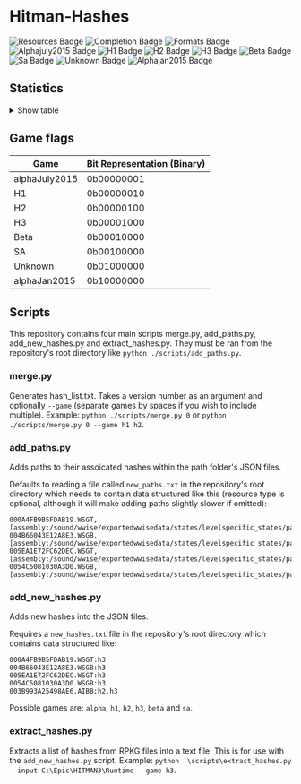 # Hitman-Hashes
<!-- BADGES_START -->
![Resources Badge](https://img.shields.io/badge/Total%20Resources-1,603,809-blue.svg)
![Completion Badge](https://img.shields.io/badge/Total%20Completion-90.39%25-green.svg)
![Formats Badge](https://img.shields.io/badge/Formats%20completed-25/70-blue.svg)
![Alphajuly2015 Badge](https://img.shields.io/badge/Alphajuly2015%20Completion-100.00%25-green.svg)
![H1 Badge](https://img.shields.io/badge/H1%20Completion-87.91%25-yellow.svg)
![H2 Badge](https://img.shields.io/badge/H2%20Completion-99.60%25-green.svg)
![H3 Badge](https://img.shields.io/badge/H3%20Completion-99.74%25-green.svg)
![Beta Badge](https://img.shields.io/badge/Beta%20Completion-54.74%25-red.svg)
![Sa Badge](https://img.shields.io/badge/Sa%20Completion-99.46%25-green.svg)
![Unknown Badge](https://img.shields.io/badge/Unknown%20Completion-77.06%25-yellow.svg)
![Alphajan2015 Badge](https://img.shields.io/badge/Alphajan2015%20Completion-88.85%25-yellow.svg)
<!-- BADGES_END -->
## Statistics
<details>
<summary>Show table</summary>

<!-- STATISTICS_TABLE_START -->
|File Type|Total Resources|Correct Paths|Correct Percentage|Hints|Hint Percentage|
|---------|---------------|-------------|------------------|-----|---------------|
|AIBB     |1              |1            |100.00%           |0    |0.00%          |
|AIBX     |1              |1            |100.00%           |0    |0.00%          |
|AIBZ     |5              |5            |100.00%           |0    |0.00%          |
|AIRG     |56             |56           |100.00%           |0    |0.00%          |
|ALOC     |27056          |26631        |98.43%            |0    |0.00%          |
|ASEB     |5912           |5858         |99.09%            |0    |0.00%          |
|ASET     |13765          |13522        |98.23%            |0    |0.00%          |
|ASVA     |285            |285          |100.00%           |0    |0.00%          |
|ATMD     |18269          |17381        |95.14%            |0    |0.00%          |
|BLOB     |1              |1            |100.00%           |0    |0.00%          |
|BMSK     |61             |60           |98.36%            |0    |0.00%          |
|BORG     |7337           |7018         |95.65%            |0    |0.00%          |
|BOXC     |42             |41           |97.62%            |0    |0.00%          |
|CBLU     |2783           |2783         |100.00%           |0    |0.00%          |
|CLNG     |4              |4            |100.00%           |0    |0.00%          |
|CPPT     |2783           |2783         |100.00%           |0    |0.00%          |
|CRMD     |60             |60           |100.00%           |0    |0.00%          |
|DITL     |4              |4            |100.00%           |0    |0.00%          |
|DLGE     |51419          |51261        |99.69%            |0    |0.00%          |
|DSWB     |5              |5            |100.00%           |0    |0.00%          |
|ECPB     |2880           |2868         |99.58%            |0    |0.00%          |
|ECPT     |2880           |2868         |99.58%            |0    |0.00%          |
|ENUM     |2              |2            |100.00%           |0    |0.00%          |
|ERES     |407            |406          |99.75%            |0    |0.00%          |
|FXAC     |4              |4            |100.00%           |0    |0.00%          |
|FXAS     |360516         |357383       |99.13%            |0    |0.00%          |
|GFXF     |43             |43           |100.00%           |0    |0.00%          |
|GFXI     |12529          |12260        |97.85%            |2    |0.02%          |
|GFXV     |332            |326          |98.19%            |0    |0.00%          |
|GIDX     |1              |1            |100.00%           |0    |0.00%          |
|HIKC     |2              |2            |100.00%           |0    |0.00%          |
|JSON     |3251           |3030         |93.20%            |19   |0.58%          |
|LINE     |33616          |32393        |96.36%            |0    |0.00%          |
|LOCM     |18             |16           |88.89%            |0    |0.00%          |
|LOCR     |10540          |7434         |70.53%            |0    |0.00%          |
|MATB     |5611           |5587         |99.57%            |0    |0.00%          |
|MATE     |1133           |1073         |94.70%            |0    |0.00%          |
|MATI     |19111          |19083        |99.85%            |25   |0.13%          |
|MATT     |5610           |5586         |99.57%            |0    |0.00%          |
|MJBA     |21073          |20136        |95.55%            |0    |0.00%          |
|MRTN     |2344           |2289         |97.65%            |0    |0.00%          |
|MRTR     |862            |842          |97.68%            |0    |0.00%          |
|NAVP     |84             |84           |100.00%           |0    |0.00%          |
|ORES     |9              |9            |100.00%           |0    |0.00%          |
|PREL     |147            |146          |99.32%            |0    |0.00%          |
|PRIM     |44601          |43149        |96.74%            |2    |0.00%          |
|REPO     |3              |2            |66.67%            |0    |0.00%          |
|RTLV     |147            |142          |96.60%            |3    |2.04%          |
|SCDA     |940            |879          |93.51%            |0    |0.00%          |
|SDEF     |509            |506          |99.41%            |0    |0.00%          |
|TBLU     |58367          |57997        |99.37%            |330  |0.57%          |
|TELI     |65725          |35694        |54.31%            |0    |0.00%          |
|TEMP     |88926          |88033        |99.00%            |378  |0.43%          |
|TEXD     |49956          |48835        |97.76%            |7    |0.01%          |
|TEXT     |45273          |44223        |97.68%            |7    |0.02%          |
|UICB     |481            |478          |99.38%            |0    |0.00%          |
|UICT     |481            |478          |99.38%            |0    |0.00%          |
|VIDB     |101            |101          |100.00%           |0    |0.00%          |
|VTXD     |11307          |11292        |99.87%            |0    |0.00%          |
|WBNK     |1550           |970          |62.58%            |1    |0.06%          |
|WMDA     |9              |9            |100.00%           |0    |0.00%          |
|WSGB     |148            |145          |97.97%            |0    |0.00%          |
|WSGT     |148            |145          |97.97%            |0    |0.00%          |
|WSWB     |63             |63           |100.00%           |0    |0.00%          |
|WSWT     |68             |68           |100.00%           |0    |0.00%          |
|WWEM     |385679         |281407       |72.96%            |75299|19.52%         |
|WWES     |190023         |190023       |100.00%           |0    |0.00%          |
|WWEV     |27643          |26179        |94.70%            |103  |0.37%          |
|WWFX     |18803          |17240        |91.69%            |0    |0.00%          |
|YSHP     |4              |4            |100.00%           |0    |0.00%          |
<!-- STATISTICS_TABLE_END -->
</details>

## Game flags
| Game          | Bit Representation (Binary) |
|---------------|-----------------------------|
| alphaJuly2015 | 0b00000001                  |
| H1            | 0b00000010                  |
| H2            | 0b00000100                  |
| H3            | 0b00001000                  |
| Beta          | 0b00010000                  |
| SA            | 0b00100000                  |
| Unknown       | 0b01000000                  |
| alphaJan2015  | 0b10000000                  |

## Scripts
This repository contains four main scripts merge.py, add_paths.py, add_new_hashes.py and extract_hashes.py. They must be ran from the repository's root directory like `python ./scripts/add_paths.py`.

### merge.py
Generates hash_list.txt. Takes a version number as an argument and optionally `--game` (separate games by spaces if you wish to include multiple). Example: `python ./scripts/merge.py 0` or `python ./scripts/merge.py 0 --game h1 h2`.

### add_paths.py
Adds paths to their assoicated hashes within the path folder's JSON files.

Defaults to reading a file called `new_paths.txt` in the repository's root directory which needs to contain data structured like this (resource type is optional, although it will make adding paths slightly slower if omitted):

```
000A4FB9B5FDAB19.WSGT,[assembly:/sound/wwise/exportedwwisedata/states/levelspecific_states/paris/fashionshowmusic_level_state.wwisestategroup].pc_entitytype
004B66043E12A8E3.WSGB,[assembly:/sound/wwise/exportedwwisedata/states/levelspecific_states/paris/fashionshowmusic_level_state.wwisestategroup].pc_entityblueprint
005EA1E72FC62DEC.WSGT,[assembly:/sound/wwise/exportedwwisedata/states/levelspecific_states/paris/paris_rain_puddle_state.wwisestategroup].pc_entitytype
0054C5081030A3D0.WSGB,[assembly:/sound/wwise/exportedwwisedata/states/levelspecific_states/paris/paris_rain_puddle_state.wwisestategroup].pc_entityblueprint
```

### add_new_hashes.py
Adds new hashes into the JSON files.

Requires a `new_hashes.txt` file in the repository's root directory which contains data structured like:

```
000A4FB9B5FDAB19.WSGT:h3
004B66043E12A8E3.WSGB:h3
005EA1E72FC62DEC.WSGT:h3
0054C5081030A3D0.WSGB:h3
003B993A25498AE6.AIBB:h2,h3
```

Possible games are: `alpha`, `h1`, `h2`, `h3`, `beta` and `sa`.

### extract_hashes.py
Extracts a list of hashes from RPKG files into a text file. This is for use with the `add_new_hashes.py` script. Example: `python .\scripts\extract_hashes.py --input C:\Epic\HITMAN3\Runtime --game h3`.